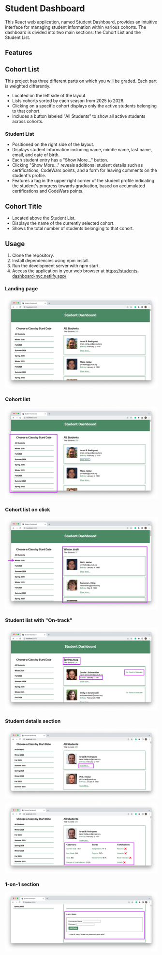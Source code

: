 # Student Dashboard 

This React web application, named Student Dashboard, provides an intuitive interface for managing student information within various cohorts. The dashboard is divided into two main sections: the Cohort List and the Student List.

## Features

## Cohort List

This project has three different parts on which you will be graded. Each part is weighted differently.

- Located on the left side of the layout.
- Lists cohorts sorted by each season from 2025 to 2026.
- Clicking on a specific cohort displays only the active students belonging to that cohort.
- Includes a button labeled "All Students" to show all active students across cohorts.


### Student List

- Positioned on the right side of the layout.
- Displays student information including name, middle name, last name, email, and date of birth.
- Each student entry has a "Show More..." button.
- Clicking "Show More..." reveals additional student details such as certifications, CodeWars points, and a form for leaving comments on the student's profile.
- Features a tag in the upper right corner of the student profile indicating the student's progress towards graduation, based on accumulated certifications and CodeWars points.


## Cohort Title

- Located above the Student List.
- Displays the name of the currently selected cohort.
- Shows the total number of students belonging to that cohort.


## Usage 

1. Clone the repository.
1. Install dependencies using npm install.
1. Run the development server with npm start.
1. Access the application in your web browser at https://students-dashboard-nyc.netlify.app/


### Landing page

![landing page](./instruction-assets/landing.png)

### Cohort list

![cohort list](./instruction-assets/cohort-list.png)

### Cohort list on click

![interactive cohort list](./instruction-assets/interactive-cohort-list.png)

### Student list with "On-track"

![on-track designation](./instruction-assets/improved-student-list.png)

### Student details section

![closed](./instruction-assets/student-details-closed.png)

![opened](./instruction-assets/student-details-opened.png)

### 1-on-1 section

![one-on-one section](./instruction-assets/one-on-one-section.png)
